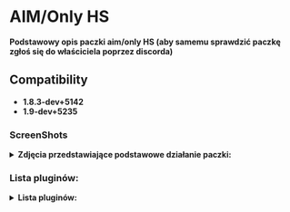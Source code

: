 # AIM/Only HS

<b> Podstawowy opis paczki aim/only HS (aby samemu sprawdzić paczkę zgłoś się do właściciela poprzez discorda)

## Compatibility
- 1.8.3-dev+5142
- 1.9-dev+5235

### ScreenShots

<details>
	<summary><b>Zdjęcia przedstawiające podstawowe działanie paczki:</b></summary>
- Wygląd HUD:
	
<img src="https://github.com/N1K1Cz/AIM-Only-HS/blob/main/zdj/hud.png"></img>

- Główne menu serwera:

<img src="https://github.com/N1K1Cz/AIM-Only-HS/blob/main/zdj/menu.png"></img>

- Wygląd czatu z rangą VIP:

<img src="https://github.com/N1K1Cz/AIM-Only-HS/blob/main/zdj/czat.png"></img>

</details>

### Lista pluginów:

<details>
<summary><b>Lista pluginów:</b></summary>

```
--------------------------------------------------------------------
------------------ONLY HS by N1K1Cz | AmxxPro.pl--------------------
--------------------------------------------------------------------

HS_OnlyHeadShot.amxx                       ;only HS
HS_blokuj.amxx                             ;blokowanie kupna broni
HS_bullet_dmg.amxx                         ;pokazuje dmg zadawane
HS_ad_manager.amxx                         ;Reklamy say
HS_admin_freelook.amxx                     ;jak sama nazwa wskazuje
HS_admin_spec_esp.amxx                     ;wh admina po smierci
HS_Cennik.amxx                             ;cennik
HS_czat_log.amxx                           ;logi czatu
HS_duszek_po_smierci.amxx                  ;duszek gdy zginiesz
HS_grenade_trail.amxx                      ;Linia rzucenia granata
HS_gamenamechanger.amxx                    ;zmiana nazwy gry (trzeba dopisać na końcu pliku amxx.cfg -      amx_gamename "nazwa")
HS_flash.amxx                              ;kto nas oslepil
HS_logs.amxx                               ;logi graczy
HS_granat_info.amxx                        ;info jaki granat rzucamy
HS_inf_smierc.amxx                         ;15 sek. info po smierci
HS_Kontakt.amxx                            ;Kontakt do adminow
HS_menu.amxx                               ;menu
HS_Najlepszy.amxx                          ;Najlepszy gracz rundy
HS_ranga.amxx                              ;ranga/hud/prefix
HS_parachute.amxx                          ;spadochron
HS_RoundSound.amxx                         ;Muzyka po rundzie
HS_SpawnProtection.amxx                    ;protekcja spawn
HS_skiny.amxx                              ;Skiny
HS_ping.amxx                               ;kick za wysoki ping
HS_Ultimate_sounds_female.amxx             ;Damskie dzwieki po zabojstwie
HS_vip.amxx debug                          ;VIP
HS_vip_dla_steam.amxx                      ;vip dla steam za free
```
</details>
